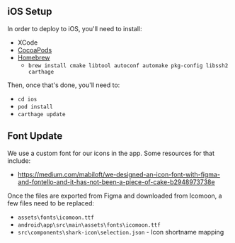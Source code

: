 ## iOS Setup

In order to deploy to iOS, you'll need to install:

- XCode
- [CocoaPods](https://guides.cocoapods.org/using/getting-started.html)
- [Homebrew](https://brew.sh/)
    - `brew install cmake libtool autoconf automake pkg-config libssh2 carthage`

Then, once that's done, you'll need to:

- `cd ios`
- `pod install`
- `carthage update`

## Font Update

We use a custom font for our icons in the app. Some resources for that include:

- https://medium.com/mabiloft/we-designed-an-icon-font-with-figma-and-fontello-and-it-has-not-been-a-piece-of-cake-b2948973738e

Once the files are exported from Figma and downloaded from Icomoon, a few files need to be replaced:

- `assets\fonts\icomoon.ttf`
- `android\app\src\main\assets\fonts\icomoon.ttf`
- `src\components\shark-icon\selection.json` - Icon shortname mapping
